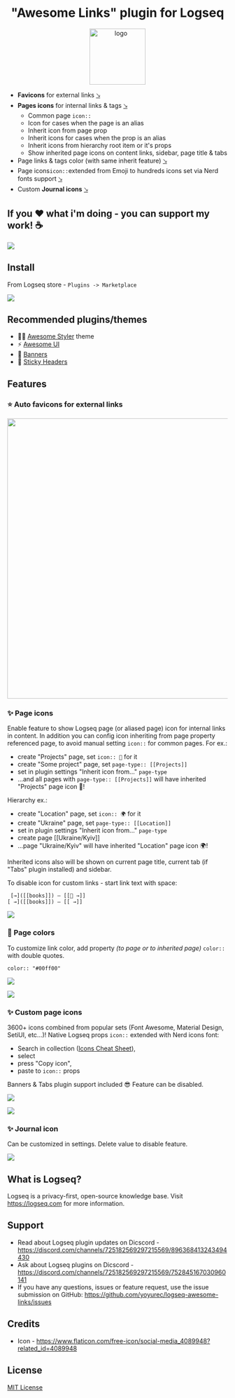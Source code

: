 <h1 align="center">"Awesome Links" plugin for Logseq</h1>
<p align="center">
    <a href="https://github.com/yoyurec/logseq-awesome-links">
        <img src="https://github.com/yoyurec/logseq-awesome-links/raw/main/icon.png" alt="logo" width="128" height="128" />
    </a>
</p>

* **Favicons** for external links <a href="#-auto-favicons-for-external-links">🡖</a>
* **Pages icons** for internal links & tags <a href="#-page-icons">🡖</a>
    * Common page `icon::`
    * Icon for cases when the page is an alias
    * Inherit icon from page prop
    * Inherit icons for cases when the prop is an alias
    * Inherit icons from hierarchy root item or it's props
    * Show inherited page icons on content links, sidebar, page title & tabs
* Page links & tags color (with same inherit feature) <a href="#-page-colors">🡖</a>
* Page icons`icon::`extended from Emoji to hundreds icons set via Nerd fonts support <a href="#-custom-page-icons">🡖</a>
* Custom **Journal icons** <a href="#-journal-icon">🡖</a>

## If you ❤ what i'm doing - you can support my work! ☕
<a href="https://www.buymeacoffee.com/yoyurec"><img src="https://img.buymeacoffee.com/button-api/?text=Buy me a coffee&emoji=&slug=yoyurec&button_colour=FFDD00&font_colour=000000&font_family=Lato&outline_colour=000000&coffee_colour=ffffff" /></a>

## Install
From Logseq store - `Plugins -> Marketplace`

![](https://github.com/yoyurec/logseq-awesome-links/raw/main/screenshots/market.png)

## Recommended plugins/themes
* 🐱‍👤 [Awesome Styler](https://github.com/yoyurec/logseq-awesome-styler) theme
* ⚡ [Awesome UI](https://github.com/yoyurec/logseq-awesome-ui)
* 📰 [Banners](https://github.com/yoyurec/logseq-banners-plugin)
* 📌 [Sticky Headers](https://github.com/yoyurec/logseq-sticky-headers)

## Features

### ⭐ Auto favicons for external links

<img src="https://github.com/yoyurec/logseq-awesome-links/raw/main/screenshots/favicons.png" width="640">

### ✨ Page icons

Enable feature to show Logseq page (or aliased page) icon for internal links in content.
In addition you can config icon inheriting from page property referenced page, to avoid manual setting `icon::` for common pages.
For ex.:
* create "Projects" page, set `icon:: 🎯` for it
* create "Some project" page, set `page-type:: [[Projects]]`
* set in plugin settings "Inherit icon from..." `page-type`
* ...and all pages with `page-type:: [[Projects]]` will have inherited "Projects" page icon 🎯!

Hierarchy ex.:
* create "Location" page, set `icon:: 🌍` for it
* create "Ukraine" page, set `page-type:: [[Location]]`
* set in plugin settings "Inherit icon from..." `page-type`
* create page [[Ukraine/Kyiv]]
* ...page "Ukraine/Kyiv" will have inherited "Location" page icon 🌍!

Inherited icons also will be shown on current page title, current tab (if "Tabs" plugin installed) and sidebar.

To disable icon for custom links - start link text with space:
```
 [→]([[books]]) — [[📖 →]]
[ →]([[books]]) — [[ →]]
```

![](https://github.com/yoyurec/logseq-awesome-links/raw/main/screenshots/page-icons.png)

### 🎨 Page colors

To customize link color, add property _(to page or to inherited page)_ `color::` with double quotes.

`color:: "#00ff00"`

![](https://github.com/yoyurec/logseq-awesome-links/raw/main/screenshots/page-colors.png)

![](https://github.com/yoyurec/logseq-awesome-links/raw/main/screenshots/tag-colors.png)

### ✨ Custom page icons

3600+ icons combined from popular sets (Font Awesome, Material Design, SetiUI, etc...)!
Native Logseq props `icon::` extended with Nerd icons font:
* Search in collection ([Icons Cheat Sheet](https://www.nerdfonts.com/cheat-sheet)),
* select
* press "Copy icon",
* paste to `icon::` props

Banners & Tabs plugin support included 😎
Feature can be disabled.

![](https://github.com/yoyurec/logseq-awesome-links/raw/main/screenshots/nerd-icons.png)

![](https://github.com/yoyurec/logseq-awesome-links/raw/main/screenshots/nerd.png)

### ✨ Journal icon

Can be customized in settings.
Delete value to disable feature.

![](https://github.com/yoyurec/logseq-awesome-links/raw/main/screenshots/journal-icon.png)

## What is Logseq?
Logseq is a privacy-first, open-source knowledge base. Visit https://logseq.com for more information.

## Support
* Read about Logseq plugin updates on Dicscord - https://discord.com/channels/725182569297215569/896368413243494430
* Ask about Logseq plugins on Dicscord - https://discord.com/channels/725182569297215569/752845167030960141
* If you have any questions, issues or feature request, use the issue submission on GitHub: https://github.com/yoyurec/logseq-awesome-links/issues

## Credits
* Icon - https://www.flaticon.com/free-icon/social-media_4089948?related_id=4089948

## License

[MIT License](./LICENSE)
